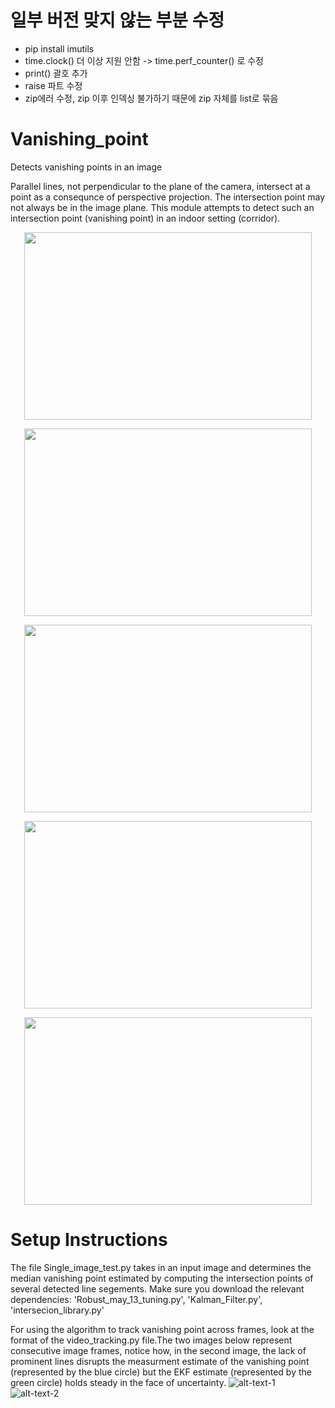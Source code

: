 # 일부 버전 맞지 않는 부분 수정
-  pip install imutils
-  time.clock() 더 이상 지원 안함 -> time.perf_counter() 로 수정
-  print() 괄호 추가
-  raise 파트 수정
-  zip에러 수정, zip 이후 인덱싱 불가하기 때문에 zip 자체를 list로 묶음


# Vanishing_point
Detects vanishing points in an image

Parallel lines, not perpendicular to the plane of the camera, intersect at a point as a consequnce of perspective projection. 
The intersection point may not always be in the image plane. This module attempts to detect such an intersection point (vanishing point) 
in an indoor setting (corridor).

<p align="center">
  <img width="460" height="300" src="./img_pipeline_1.jpg">
</p>
<p align="center">
  <img width="460" height="300" src="./img_pipeline_2.jpg">
</p>
<p align="center">
  <img width="460" height="300" src="./img_pipeline_3.jpg">
</p>
<p align="center">
  <img width="460" height="300" src="./img_pipeline_4.jpg">
</p>
<p align="center">
  <img width="460" height="300" src="./img_pipeline_5.jpg">
</p>

# Setup Instructions
The file Single_image_test.py takes in an input image and determines the median vanishing point estimated by computing the intersection points of several detected line segements. Make sure you download the relevant dependencies: 'Robust_may_13_tuning.py', 'Kalman_Filter.py', 'intersecion_library.py'

For using the algorithm to track vanishing point across frames, look at the format of the video_tracking.py file.The two images below represent consecutive image frames, notice how, in the second image, the lack of prominent lines disrupts the measurment estimate of the vanishing point (represented by the blue circle) but the EKF estimate (represented by the green circle) holds steady in the face of uncertainty.
![alt-text-1](./EKF_1.png) ![alt-text-2](./EKF_2.png)



